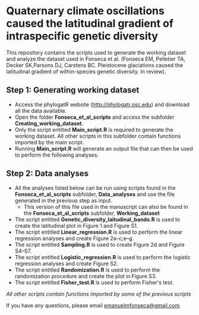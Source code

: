 # Quaternary climate oscillations caused the latitudinal gradient of intraspecific genetic diversity

This repository contains the scripts used to generate the working dataset and analyze the dataset used in Fonseca et al. (Fonseca EM, Pelletier TA, Decker SK,Parsons DJ, Carstens BC. Pleistocene glaciations caused the latitudinal gradient of within-species genetic diversity. In review).

## Step 1: Generating working dataset

 - Access the phylogatR website (http://phylogatr.osc.edu) and download all the data available.
 - Open the folder **Fonseca_et_al_scripts** and access the subfolder **Creating_working_dataset**.
 - Only the script entitled **Main_script.R** is required to generate the working dataset. All other scripts in this subfolder contain functions imported by the main script.
 - Running **Main_script.R** will generate an output file that can then be used to perform the following analyses. 

## Step 2: Data analyses

 - All the analyses listed below can be run using scripts found in the **Fonseca_et_al_scripts** subfolder, **Data_analyses** and use the file generated in the previous step as input.
   - This version of this file used in the manuscript can also be found in the **Fonseca_et_al_scripts** subfolder, **Working_dataset**  
 - The script entitled **Genetic_diversity_laitudinal_bands.R** is used to create the latitudinal plot in Figure 1 and Figure S1.
 - The script entitled **Linear_regression.R** is used to perform the linear regression analyses and create Figure 2a–c;e–g.
 - The script entitled **Sampling.R** is used to create Figure 2d and Figure S4–S7.
 - The script entitled **Logistic_regression.R** is used to perform the logistic regression analyses and create Figure S2.
 - The script entitled **Randomization.R** is used to perform the randomization procedure and create the plot in Figure S3.
 - The script entitled **Fisher_test.R** is used to perform Fisher's test.
 
 *All other scripts contain functions imported by some of the previous scripts*

If you have any questions, please email emanuelmfonseca@gmail.com.
